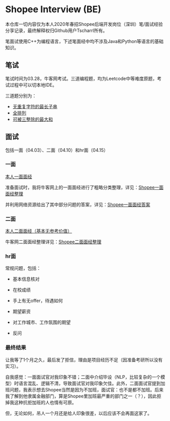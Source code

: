 # Shopee Interview (BE)

本仓库一切内容仅为本人2020年春招Shopee后端开发岗位（深圳）笔/面试经验分享记录，最终解释权归Github用户Tscharrl所有。

笔面试使用C++为编程语言，下述笔面经中均不涉及Java和Python等语言的基础知识。

## 笔试

笔试时间为03.28，牛客网考试。三道编程题，均为Leetcode中等难度原题，考试过程中可以切本地IDE。

三道题分别为：
- [无重复字符的最长子串](https://leetcode-cn.com/problems/longest-substring-without-repeating-characters/)
- [全排列](https://leetcode-cn.com/problems/permutations/)
- [可被三整除的最大和](https://leetcode-cn.com/problems/greatest-sum-divisible-by-three/)


## 面试

包括一面（04.03）、二面（04.10）和hr面（04.15）


### 一面

[本人一面面经](https://www.nowcoder.com/discuss/399675)

准备面试时，我将牛客网上的一面面经进行了粗略分类整理，详见：[Shopee一面面经整理](Shopee面经整理/)

并利用网络资源给出了其中部分问题的答案，详见：[Shopee一面面经答案](Shopee面经整理/答案/)


### 二面

[本人二面面经（基本无参考价值）](https://www.nowcoder.com/discuss/404912)

牛客网二面面经整理详见：[Shopee二面面经整理](Shopee面经整理/Shopee二面面经整理/)

### hr面

常规问题，包括：

- 基本信息核对

- 在校成绩

- 手上有无offer，待遇如何

- 期望薪资

- 对工作城市、工作氛围的期望

- 反问

### 最终结果

让我等了1个月之久，最后发了拒信，理由是项目经历不足（因准备考研所以没有实习）。

自我感觉：一面面试官对我印象不错；二面中介绍毕设（NLP，比较复杂的一个模型）时语言混乱、逻辑不清，导致面试官对我印象欠佳。此外，二面面试官提到加班问题，我表示想去Shopee当然是因为不加班，面试官：也不是都不加班。后来我了解到他隶属金融部门，算是Shopee里加班最严重的部门之一（？），因此拒掉我这种抗拒加班的人也情有可原。

但，无论如何，吊人一个月还是给人印象很差，以后应该不会再面这家了。
